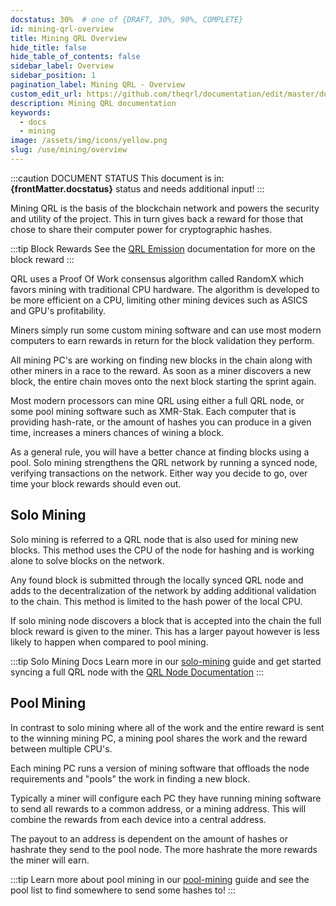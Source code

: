 ```yaml
---
docstatus: 30%  # one of {DRAFT, 30%, 90%, COMPLETE}
id: mining-qrl-overview
title: Mining QRL Overview
hide_title: false
hide_table_of_contents: false
sidebar_label: Overview
sidebar_position: 1
pagination_label: Mining QRL - Overview
custom_edit_url: https://github.com/theqrl/documentation/edit/master/docs/basics/what-is-qrl.md
description: Mining QRL documentation
keywords:
  - docs
  - mining
image: /assets/img/icons/yellow.png
slug: /use/mining/overview
---
```



:::caution DOCUMENT STATUS 
<span>This document is in: <b>{frontMatter.docstatus}</b> status and needs additional input!</span>
:::

Mining QRL is the basis of the blockchain network and powers the security and utility of the project. This in turn gives back a reward for those that chose to share their computer power for cryptographic hashes.

:::tip Block Rewards
See the [QRL Emission](/learn/qrl-emission) documentation for more on the block reward
:::

QRL uses a Proof Of Work consensus algorithm called RandomX which favors mining with traditional CPU hardware. The algorithm is developed to be more efficient on a CPU, limiting other mining devices such as ASICS and GPU's profitability.

Miners simply run some custom mining software and can use most modern computers to earn rewards in return for the block validation they perform.

All mining PC's are working on finding new blocks in the chain along with other miners in a race to the reward. As soon as a miner discovers a new block, the entire chain moves onto the next block starting the sprint again.

Most modern processors can mine QRL using either a full QRL node, or some pool mining software such as XMR-Stak. Each computer that is providing hash-rate, or the amount of hashes you can produce in a given time, increases a miners chances of wining a block.

As a general rule, you will have a better chance at finding blocks using a pool. Solo mining strengthens the QRL network by running a synced node, verifying transactions on the network.  Either way you decide to go, over time your block rewards should even out.



## Solo Mining

Solo mining is referred to a QRL node that is also used for mining new blocks. This method uses the CPU of the node for hashing and is working alone to solve blocks on the network. 

Any found block is submitted through the locally synced QRL node and adds to the decentralization of the network by adding additional validation to the chain. This method is limited to the hash power of the local CPU.

If solo mining node discovers a block that is accepted into the chain the full block reward is given to the miner. This has a larger payout however is less likely to happen when compared to pool mining.

:::tip Solo Mining Docs
Learn more in our [solo-mining](/use/mining/solo-mining) guide and get started syncing a full QRL node with the [QRL Node Documentation](/use/node/overview)
:::

## Pool Mining

In contrast to solo mining where all of the work and the entire reward is sent to the winning mining PC, a mining pool shares the work and the reward between multiple CPU's.

Each mining PC runs a version of mining software that offloads the node requirements and "pools" the work in finding a new block.

Typically a miner will configure each PC they have running mining software to send all rewards to a common address, or a mining address. This will combine the rewards from each device into a central address.

The payout to an address is dependent on the amount of hashes or hashrate they send to the pool node. The more hashrate the more rewards the miner will earn.

:::tip
Learn more about pool mining in our [pool-mining](/use/mining/pool-mining) guide and see the pool list to find somewhere to send some hashes to!
:::
